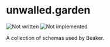 # unwalled.garden

![Not written](https://img.shields.io/badge/Draft-Not%20written-red.svg) ![Not implemented](https://img.shields.io/badge/Status-Not%20implemented-red.svg)

A collection of schemas used by Beaker.
